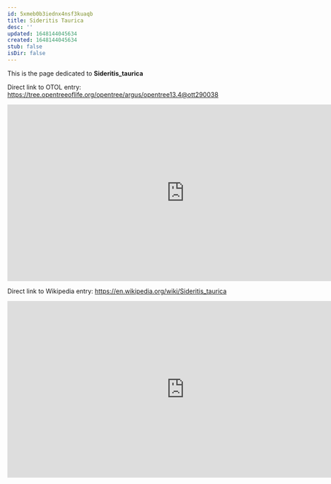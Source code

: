 ```yaml
---
id: 5xmeb0b3iednx4nsf3kuaqb
title: Sideritis Taurica
desc: ''
updated: 1648144045634
created: 1648144045634
stub: false
isDir: false
---
```

This is the page dedicated to **Sideritis_taurica**


Direct link to OTOL entry: https://tree.opentreeoflife.org/opentree/argus/opentree13.4@ott290038



<html>
    <body>
    <iframe src="https://tree.opentreeoflife.org/opentree/argus/opentree13.4@ott290038"
    width="800" height="400" frameborder="0" allowfullscreen> </iframe>
    </body>
</html>
    


Direct link to Wikipedia entry: https://en.wikipedia.org/wiki/Sideritis_taurica



<html>
    <body>
    <iframe src="https://en.wikipedia.org/wiki/Sideritis_taurica"
    width="800" height="400" frameborder="0" allowfullscreen> </iframe>
    </body>
</html>
    
